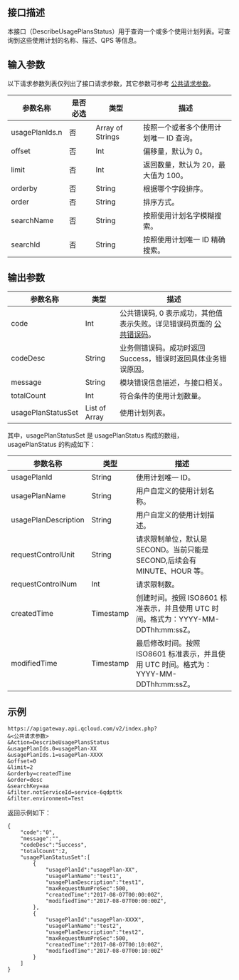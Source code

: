 ## 接口描述

本接口（DescribeUsagePlansStatus）用于查询一个或多个使用计划列表。可查询到这些使用计划的名称、描述、QPS 等信息。

## 输入参数

以下请求参数列表仅列出了接口请求参数，其它参数可参考 [公共请求参数](/document/api/213/6976)。

| 参数名称           | 是否必选 | 类型               | 描述                  |
| -------------- | ---- | ---------------- | ------------------- |
| usagePlanIds.n | 否    | Array of Strings | 按照一个或者多个使用计划唯一 ID 查询。 |
| offset         | 否    | Int              | 偏移量，默认为 0。           |
| limit          | 否    | Int              | 返回数量，默认为 20，最大值为 100。 |
| orderby        | 否    | String           | 根据哪个字段排序。           |
| order          | 否    | String           | 排序方式。               |
| searchName     | 否    | String           | 按照使用计划名字模糊搜索。       |
| searchId       | 否    | String           | 按照使用计划唯一 ID 精确搜索。     |

## 输出参数

| 参数名称               | 类型            | 描述                                       |
| ------------------ | ------------- | ---------------------------------------- |
| code               | Int           | 公共错误码, 0 表示成功，其他值表示失败。详见错误码页面的 <a href="http://tce.fsphere.cn/doc/api/372/%E9%94%99%E8%AF%AF%E7%A0%81#1.E3.80.81.E5.85.AC.E5.85.B1.E9.94.99.E8.AF.AF.E7.A0.81" title="公共错误码">公共错误码</a>。 |
| codeDesc           | String        | 业务侧错误码。成功时返回 Success，错误时返回具体业务错误原因。       |
| message            | String        | 模块错误信息描述，与接口相关。                          |
| totalCount         | Int           | 符合条件的使用计划数量。                             |
| usagePlanStatusSet | List of Array | 使用计划列表。                                  |

其中，usagePlanStatusSet 是 usagePlanStatus 构成的数组，usagePlanStatus 的构成如下：

| 参数名称                 | 类型        | 描述                                       |
| -------------------- | --------- | ---------------------------------------- |
| usagePlanId          | String    | 使用计划唯一 ID。                                |
| usagePlanName        | String    | 用户自定义的使用计划名称。                            |
| usagePlanDescription | String    | 用户自定义的使用计划描述。                            |
| requestControlUnit   | String    | 请求限制单位，默认是 SECOND。当前只能是 SECOND,后续会有 MINUTE、HOUR 等。 |
| requestControlNum    | Int       | 请求限制数。                                   |
| createdTime          | Timestamp | 创建时间。按照 ISO8601 标准表示，并且使用 UTC 时间。格式为：YYYY-MM-DDThh:mm:ssZ。 |
| modifiedTime         | Timestamp | 最后修改时间。按照 ISO8601 标准表示，并且使用 UTC 时间。格式为：YYYY-MM-DDThh:mm:ssZ。 |


## 示例 
```
https://apigateway.api.qcloud.com/v2/index.php?
&<公共请求参数>
&Action=DescribeUsagePlansStatus
&usagePlanIds.0=usagePlan-XX
&usagePlanIds.1=usagePlan-XXXX
&offset=0
&limit=2
&orderby=createdTime
&order=desc
&searchKey=aa
&filter.notServiceId=service-6qdpttk
&filter.environment=Test
```
返回示例如下：
```
{
    "code":"0",
    "message":"",
    "codeDesc":"Success",      
    "totalCount":2,
	"usagePlanStatusSet":[
		{
			"usagePlanId":"usagePlan-XX",
			"usagePlanName":"test1",
			"usagePlanDescription":"test1",
			"maxRequestNumPreSec":500,
			"createdTime":"2017-08-07T00:00:00Z",
			"modifiedTime":"2017-08-07T00:00:00Z",
		},
		{
			"usagePlanId":"usagePlan-XXXX",
			"usagePlanName":"test2",
			"usagePlanDescription":"test2",
			"maxRequestNumPreSec":500,
			"createdTime":"2017-08-07T00:10:00Z",
			"modifiedTime":"2017-08-07T00:10:00Z"
		}
	]
}
```




